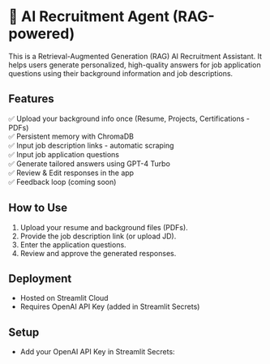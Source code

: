 # 🤖 AI Recruitment Agent (RAG-powered)

This is a Retrieval-Augmented Generation (RAG) AI Recruitment Assistant. It helps users generate personalized, high-quality answers for job application questions using their background information and job descriptions.

## Features
✅ Upload your background info once (Resume, Projects, Certifications - PDFs)  
✅ Persistent memory with ChromaDB  
✅ Input job description links - automatic scraping  
✅ Input job application questions  
✅ Generate tailored answers using GPT-4 Turbo  
✅ Review & Edit responses in the app  
✅ Feedback loop (coming soon)  

## How to Use
1. Upload your resume and background files (PDFs).  
2. Provide the job description link (or upload JD).  
3. Enter the application questions.  
4. Review and approve the generated responses.  

## Deployment  
- Hosted on Streamlit Cloud  
- Requires OpenAI API Key (added in Streamlit Secrets)

## Setup
- Add your OpenAI API Key in Streamlit Secrets:
